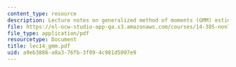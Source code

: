 ```yaml
---
content_type: resource
description: Lecture notes on generalized method of moments (GMM) estimation and testing.
file: https://ol-ocw-studio-app-qa.s3.amazonaws.com/courses/14-385-nonlinear-econometric-analysis-fall-2007/a9eb3886a8a376fb3f094c981d5097e9_lec14_gmm.pdf
file_type: application/pdf
resourcetype: Document
title: lec14_gmm.pdf
uid: a9eb3886-a8a3-76fb-3f09-4c981d5097e9
---
```

